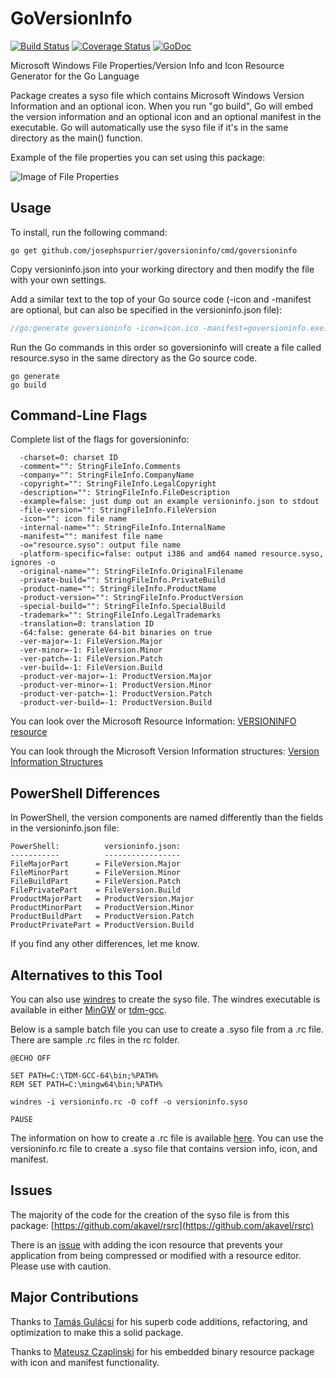 GoVersionInfo
==========
[![Build Status](https://travis-ci.org/josephspurrier/goversioninfo.svg)](https://travis-ci.org/josephspurrier/goversioninfo) [![Coverage Status](https://coveralls.io/repos/josephspurrier/goversioninfo/badge.svg)](https://coveralls.io/r/josephspurrier/goversioninfo) [![GoDoc](https://godoc.org/github.com/josephspurrier/goversioninfo?status.svg)](https://godoc.org/github.com/josephspurrier/goversioninfo)

Microsoft Windows File Properties/Version Info and Icon Resource Generator for the Go Language

Package creates a syso file which contains Microsoft Windows Version Information and an optional icon. When you run "go build", Go will embed the version information and an optional icon and an optional manifest in the executable. Go will automatically use the syso file if it's in the same directory as the main() function.

Example of the file properties you can set using this package:

![Image of File Properties](https://cloud.githubusercontent.com/assets/2394539/12073634/0b32cb04-b0f6-11e5-9d8e-f9923ca554cf.jpg)

## Usage

To install, run the following command:
~~~
go get github.com/josephspurrier/goversioninfo/cmd/goversioninfo
~~~

Copy versioninfo.json into your working directory and then modify the file with your own settings.

Add a similar text to the top of your Go source code (-icon and -manifest are optional, but can also be specified in the versioninfo.json file):
~~~ go
//go:generate goversioninfo -icon=icon.ico -manifest=goversioninfo.exe.manifest
~~~

Run the Go commands in this order so goversioninfo will create a file called resource.syso in the same directory as the Go source code.
~~~
go generate
go build
~~~

## Command-Line Flags

Complete list of the flags for goversioninfo:

~~~
  -charset=0: charset ID
  -comment="": StringFileInfo.Comments
  -company="": StringFileInfo.CompanyName
  -copyright="": StringFileInfo.LegalCopyright
  -description="": StringFileInfo.FileDescription
  -example=false: just dump out an example versioninfo.json to stdout
  -file-version="": StringFileInfo.FileVersion
  -icon="": icon file name
  -internal-name="": StringFileInfo.InternalName
  -manifest="": manifest file name
  -o="resource.syso": output file name
  -platform-specific=false: output i386 and amd64 named resource.syso, ignores -o
  -original-name="": StringFileInfo.OriginalFilename
  -private-build="": StringFileInfo.PrivateBuild
  -product-name="": StringFileInfo.ProductName
  -product-version="": StringFileInfo.ProductVersion
  -special-build="": StringFileInfo.SpecialBuild
  -trademark="": StringFileInfo.LegalTrademarks
  -translation=0: translation ID
  -64:false: generate 64-bit binaries on true
  -ver-major=-1: FileVersion.Major
  -ver-minor=-1: FileVersion.Minor
  -ver-patch=-1: FileVersion.Patch
  -ver-build=-1: FileVersion.Build
  -product-ver-major=-1: ProductVersion.Major
  -product-ver-minor=-1: ProductVersion.Minor
  -product-ver-patch=-1: ProductVersion.Patch
  -product-ver-build=-1: ProductVersion.Build
~~~

You can look over the Microsoft Resource Information: [VERSIONINFO resource](https://msdn.microsoft.com/en-us/library/windows/desktop/aa381058(v=vs.85).aspx)

You can look through the Microsoft Version Information structures: [Version Information Structures](https://msdn.microsoft.com/en-us/library/windows/desktop/ff468916(v=vs.85).aspx)

## PowerShell Differences

In PowerShell, the version components are named differently than the fields in
the versioninfo.json file:

```
PowerShell:          versioninfo.json:
-----------          -----------------
FileMajorPart      = FileVersion.Major
FileMinorPart      = FileVersion.Minor
FileBuildPart      = FileVersion.Patch
FilePrivatePart    = FileVersion.Build
ProductMajorPart   = ProductVersion.Major
ProductMinorPart   = ProductVersion.Minor
ProductBuildPart   = ProductVersion.Patch
ProductPrivatePart = ProductVersion.Build

```

If you find any other differences, let me know.

## Alternatives to this Tool

You can also use [windres](https://sourceware.org/binutils/docs/binutils/windres.html) to create the syso file. The windres executable is available in either [MinGW](http://www.mingw.org/) or [tdm-gcc](http://tdm-gcc.tdragon.net/).

Below is a sample batch file you can use to create a .syso file from a .rc file. There are sample .rc files in the rc folder.

~~~
@ECHO OFF

SET PATH=C:\TDM-GCC-64\bin;%PATH%
REM SET PATH=C:\mingw64\bin;%PATH%

windres -i versioninfo.rc -O coff -o versioninfo.syso

PAUSE
~~~

The information on how to create a .rc file is available [here](https://msdn.microsoft.com/en-us/library/windows/desktop/aa381043(v=vs.85).aspx). You can use the versioninfo.rc file to create a .syso file that contains version info, icon, and manifest.

## Issues

The majority of the code for the creation of the syso file is from this package: [https://github.com/akavel/rsrc](https://github.com/akavel/rsrc)

There is an [issue](https://github.com/akavel/rsrc/issues/12) with adding the icon resource that prevents your application from being compressed or modified with a resource editor. Please use with caution.

## Major Contributions

Thanks to [Tamás Gulácsi](https://github.com/tgulacsi) for his superb code additions, refactoring, and optimization to make this a solid package.

Thanks to [Mateusz Czaplinski](https://github.com/akavel/rsrc) for his embedded binary resource package with icon and manifest functionality.
